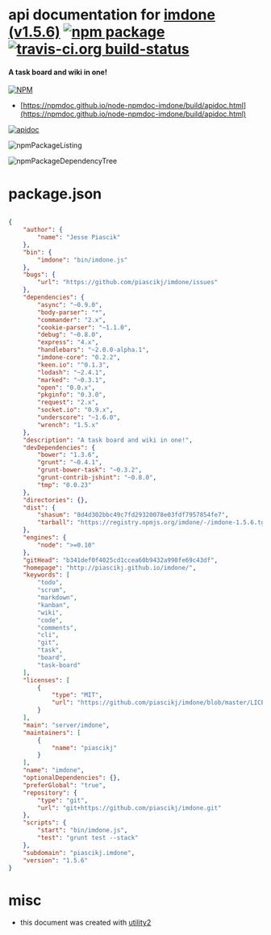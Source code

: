 # api documentation for  [imdone (v1.5.6)](http://piascikj.github.io/imdone/)  [![npm package](https://img.shields.io/npm/v/npmdoc-imdone.svg?style=flat-square)](https://www.npmjs.org/package/npmdoc-imdone) [![travis-ci.org build-status](https://api.travis-ci.org/npmdoc/node-npmdoc-imdone.svg)](https://travis-ci.org/npmdoc/node-npmdoc-imdone)
#### A task board and wiki in one!

[![NPM](https://nodei.co/npm/imdone.png?downloads=true&downloadRank=true&stars=true)](https://www.npmjs.com/package/imdone)

- [https://npmdoc.github.io/node-npmdoc-imdone/build/apidoc.html](https://npmdoc.github.io/node-npmdoc-imdone/build/apidoc.html)

[![apidoc](https://npmdoc.github.io/node-npmdoc-imdone/build/screenCapture.buildCi.browser.%252Ftmp%252Fbuild%252Fapidoc.html.png)](https://npmdoc.github.io/node-npmdoc-imdone/build/apidoc.html)

![npmPackageListing](https://npmdoc.github.io/node-npmdoc-imdone/build/screenCapture.npmPackageListing.svg)

![npmPackageDependencyTree](https://npmdoc.github.io/node-npmdoc-imdone/build/screenCapture.npmPackageDependencyTree.svg)



# package.json

```json

{
    "author": {
        "name": "Jesse Piascik"
    },
    "bin": {
        "imdone": "bin/imdone.js"
    },
    "bugs": {
        "url": "https://github.com/piascikj/imdone/issues"
    },
    "dependencies": {
        "async": "~0.9.0",
        "body-parser": "*",
        "commander": "2.x",
        "cookie-parser": "~1.1.0",
        "debug": "~0.8.0",
        "express": "4.x",
        "handlebars": "~2.0.0-alpha.1",
        "imdone-core": "0.2.2",
        "keen.io": "^0.1.3",
        "lodash": "~2.4.1",
        "marked": "~0.3.1",
        "open": "0.0.x",
        "pkginfo": "0.3.0",
        "request": "2.x",
        "socket.io": "0.9.x",
        "underscore": "~1.6.0",
        "wrench": "1.5.x"
    },
    "description": "A task board and wiki in one!",
    "devDependencies": {
        "bower": "1.3.6",
        "grunt": "~0.4.1",
        "grunt-bower-task": "~0.3.2",
        "grunt-contrib-jshint": "~0.8.0",
        "tmp": "0.0.23"
    },
    "directories": {},
    "dist": {
        "shasum": "8d4d302bbc49c7fd29320078e03fdf7957854fe7",
        "tarball": "https://registry.npmjs.org/imdone/-/imdone-1.5.6.tgz"
    },
    "engines": {
        "node": ">=0.10"
    },
    "gitHead": "b341def0f4025cd1ccea60b9432a998fe69c43df",
    "homepage": "http://piascikj.github.io/imdone/",
    "keywords": [
        "todo",
        "scrum",
        "markdown",
        "kanban",
        "wiki",
        "code",
        "comments",
        "cli",
        "git",
        "task",
        "board",
        "task-board"
    ],
    "licenses": [
        {
            "type": "MIT",
            "url": "https://github.com/piascikj/imdone/blob/master/LICENSE-MIT"
        }
    ],
    "main": "server/imdone",
    "maintainers": [
        {
            "name": "piascikj"
        }
    ],
    "name": "imdone",
    "optionalDependencies": {},
    "preferGlobal": "true",
    "repository": {
        "type": "git",
        "url": "git+https://github.com/piascikj/imdone.git"
    },
    "scripts": {
        "start": "bin/imdone.js",
        "test": "grunt test --stack"
    },
    "subdomain": "piascikj.imdone",
    "version": "1.5.6"
}
```



# misc
- this document was created with [utility2](https://github.com/kaizhu256/node-utility2)
